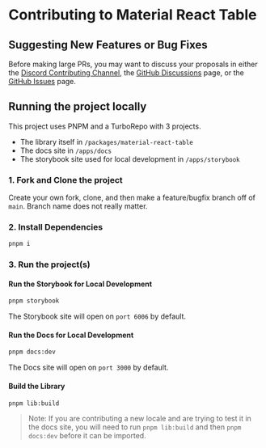 # Contributing to Material React Table

## Suggesting New Features or Bug Fixes

Before making large PRs, you may want to discuss your proposals in either the [Discord Contributing Channel](https://discord.gg/5wqyRx6fnm), the [GitHub Discussions](https://github.com/KevinVandy/material-react-table/discussions) page, or the [GitHub Issues](https://github.com/KevinVandy/material-react-table/issues) page.

## Running the project locally

This project uses PNPM and a TurboRepo with 3 projects.

- The library itself in `/packages/material-react-table`
- The docs site in `/apps/docs`
- The storybook site used for local development in `/apps/storybook`

### 1. Fork and Clone the project

Create your own fork, clone, and then make a feature/bugfix branch off of `main`. Branch name does not really matter.

### 2. Install Dependencies

```bash
pnpm i
```

### 3. Run the project(s)

#### Run the Storybook for Local Development

```bash
pnpm storybook
```

The Storybook site will open on `port 6006` by default.

#### Run the Docs for Local Development

```bash
pnpm docs:dev
```

The Docs site will open on `port 3000` by default.

#### Build the Library

```bash
pnpm lib:build
```

> Note: If you are contributing a new locale and are trying to test it in the docs site, you will need to run `pnpm lib:build` and then `pnpm docs:dev` before it can be imported.